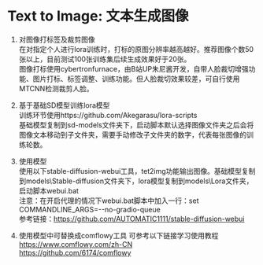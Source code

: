 # **Text to Image: 文本生成图像**
1. 对图像打标签及裁剪图像</br>
在对指定个人进行lora训练时，打标的原图分辨率越高越好。推荐图像个数50张以上，目前测试100张训练集后续生成效果好于20张。</br>
图像打标使用cybertronfurnace，由B站UP朱尼酱开发，自带人脸裁切增强功能、图片打标、标签调整、训练功能。但人脸裁切效果较差，可自行使用MTCNN检测裁剪人脸。</br>

2. 基于基础SD模型训练lora模型</br>
训练环节使用https://github.com/Akegarasu/lora-scripts </br>
基础模型复制到sd-models文件夹下，启动脚本默认选择图像文件夹之后会将图像文本移动到子文件夹，需要手动修改子文件夹的数字，代表每张图像的训练轮数。


4. 使用模型</br>
使用以下stable-diffusion-webui工具，tet2img功能输出图像。基础模型复制到models\Stable-diffusion文件夹下，lora模型复制到models\Lora文件夹，启动脚本webui.bat</br>
注意：在开启代理的情况下webui.bat脚本中加入一行：set COMMANDLINE_ARGS=--no-gradio-queue</br>
参考链接：https://github.com/AUTOMATIC1111/stable-diffusion-webui</br>


5. 使用模型中可替换成comflowy工具 可参考以下链接学习使用教程</br>
https://www.comflowy.com/zh-CN </br>
https://github.com/6174/comflowy</br>
